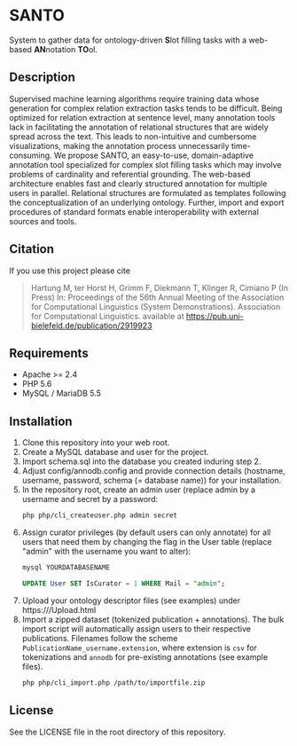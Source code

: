 # SANTO

System to gather data for ontology-driven **S**lot filling tasks with a web-based **AN**notation **TO**ol. 

## Description

Supervised machine learning algorithms require training data whose generation for complex relation extraction tasks tends to be difficult. Being optimized for relation extraction at sentence level, many annotation tools lack in facilitating the annotation of relational structures that are widely spread across the text. This leads to non-intuitive and cumbersome visualizations, making the annotation process unnecessarily time-consuming. We propose SANTO, an easy-to-use, domain-adaptive annotation tool specialized for complex slot filling tasks which may involve problems of cardinality and referential grounding. The web-based architecture enables fast and clearly structured annotation for multiple users in parallel. Relational structures are formulated as templates following the conceptualization of an underlying ontology. Further, import and export procedures of standard formats enable interoperability with external sources and tools.

## Citation

If you use this project please cite
> Hartung M, ter Horst H, Grimm F, Diekmann T, Klinger R, Cimiano P (In Press) 
> In: Proceedings of the 56th Annual Meeting of the Association for Computational Linguistics (System Demonstrations). Association for Computational Linguistics.
available at https://pub.uni-bielefeld.de/publication/2919923

## Requirements

- Apache >= 2.4
- PHP 5.6
- MySQL / MariaDB 5.5

## Installation

1. Clone this repository into your web root.
2. Create a MySQL database and user for the project.
3. Import schema.sql into the database you created induring step 2.
4. Adjust config/annodb.config and provide connection details (hostname, username, password, schema (= database name))  for your installation.
5. In the repository root, create an admin user (replace admin by a username and secret by a password: 
    ```bash
    php php/cli_createuser.php admin secret
    ```
6. Assign curator privileges (by default users can only annotate) for all users that need them by changing the flag in the User table (replace "admin" with the username you want to alter):
    ```bash
    mysql YOURDATABASENAME
    ```
    ```sql
    UPDATE User SET IsCurator = 1 WHERE Mail = "admin";
    ```
7. Upload your ontology descriptor files (see examples) under https://<serveruri>/Upload.html
8. Import a zipped dataset (tokenized publication + annotations). The bulk import script will automatically assign users to their respective publications. Filenames follow the scheme `PublicationName_username.extension`, where extension is `csv` for tokenizations and `annodb` for pre-existing annotations (see example files).
    ```bash
    php php/cli_import.php /path/to/importfile.zip
    ```

## License

See the LICENSE file in the root directory of this repository.

